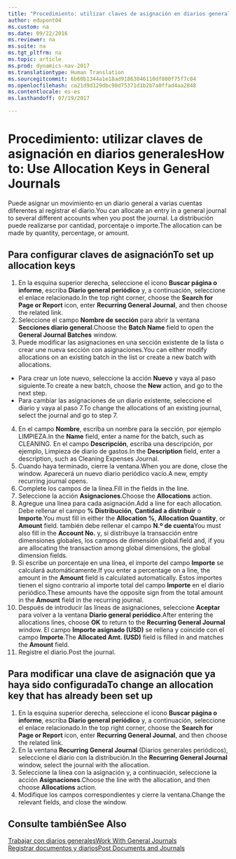 ```yaml
---
title: "Procedimiento: utilizar claves de asignación en diarios generales"
author: edupont04
ms.custom: na
ms.date: 09/22/2016
ms.reviewer: na
ms.suite: na
ms.tgt_pltfrm: na
ms.topic: article
ms.prod: dynamics-nav-2017
ms.translationtype: Human Translation
ms.sourcegitcommit: 6b60b1344a1e18ad91863046110df880f75f7c04
ms.openlocfilehash: ca21d9d129dbc98d75371d1b2b7a0ffad4aa2848
ms.contentlocale: es-es
ms.lasthandoff: 07/19/2017

---
```


#  <a name="how-to-use-allocation-keys-in-general-journals"></a><span data-ttu-id="79d60-102">Procedimiento: utilizar claves de asignación en diarios generales</span><span class="sxs-lookup"><span data-stu-id="79d60-102">How to: Use Allocation Keys in General Journals</span></span>
<span data-ttu-id="79d60-103">Puede asignar un movimiento en un diario general a varias cuentas diferentes al registrar el diario.</span><span class="sxs-lookup"><span data-stu-id="79d60-103">You can allocate an entry in a general journal to several different accounts when you post the journal.</span></span> <span data-ttu-id="79d60-104">La distribución puede realizarse por cantidad, porcentaje o importe.</span><span class="sxs-lookup"><span data-stu-id="79d60-104">The allocation can be made by quantity, percentage, or amount.</span></span>

## <a name="to-set-up-allocation-keys"></a><span data-ttu-id="79d60-105">Para configurar claves de asignación</span><span class="sxs-lookup"><span data-stu-id="79d60-105">To set up allocation keys</span></span> 
1. <span data-ttu-id="79d60-106">En la esquina superior derecha, seleccione el icono **Buscar página o informe**, escriba **Diario general periódico** y, a continuación, seleccione el enlace relacionado.</span><span class="sxs-lookup"><span data-stu-id="79d60-106">In the top right corner, choose the **Search for Page or Report** icon, enter **Recurring General Journal**, and then choose the related link.</span></span>
2. <span data-ttu-id="79d60-107">Seleccione el campo **Nombre de sección** para abrir la ventana **Secciones diario general**.</span><span class="sxs-lookup"><span data-stu-id="79d60-107">Choose the **Batch Name** field to open the **General Journal Batches** window.</span></span>
3. <span data-ttu-id="79d60-108">Puede modificar las asignaciones en una sección existente de la lista o crear une nueva sección con asignaciones.</span><span class="sxs-lookup"><span data-stu-id="79d60-108">You can either modify allocations on an existing batch in the list or create a new batch with allocations.</span></span>
  * <span data-ttu-id="79d60-109">Para crear un lote nuevo, seleccione la acción **Nuevo** y vaya al paso siguiente.</span><span class="sxs-lookup"><span data-stu-id="79d60-109">To create a new batch, choose the **New** action, and go to the next step.</span></span>
  * <span data-ttu-id="79d60-110">Para cambiar las asignaciones de un diario existente, seleccione el diario y vaya al paso 7.</span><span class="sxs-lookup"><span data-stu-id="79d60-110">To change the allocations of an existing journal, select the journal and go to step 7.</span></span>    
4. <span data-ttu-id="79d60-111">En el campo **Nombre**, escriba un nombre para la sección, por ejemplo LIMPIEZA.</span><span class="sxs-lookup"><span data-stu-id="79d60-111">In the **Name** field, enter a name for the batch, such as CLEANING.</span></span> <span data-ttu-id="79d60-112">En el campo **Descripción**, escriba una descripción, por ejemplo, Limpieza de diario de gastos.</span><span class="sxs-lookup"><span data-stu-id="79d60-112">In the **Description** field, enter a description, such as Cleaning Expenses Journal.</span></span>
5. <span data-ttu-id="79d60-113">Cuando haya terminado, cierre la ventana.</span><span class="sxs-lookup"><span data-stu-id="79d60-113">When you are done, close the window.</span></span> <span data-ttu-id="79d60-114">Aparecerá un nuevo diario periódico vacío.</span><span class="sxs-lookup"><span data-stu-id="79d60-114">A new, empty recurring journal opens.</span></span> 
6. <span data-ttu-id="79d60-115">Complete los campos de la línea.</span><span class="sxs-lookup"><span data-stu-id="79d60-115">Fill in the fields in the line.</span></span>
7. <span data-ttu-id="79d60-116">Seleccione la acción **Asignaciones**.</span><span class="sxs-lookup"><span data-stu-id="79d60-116">Choose the **Allocations** action.</span></span> 
8. <span data-ttu-id="79d60-117">Agregue una línea para cada asignación.</span><span class="sxs-lookup"><span data-stu-id="79d60-117">Add a line for each allocation.</span></span> <span data-ttu-id="79d60-118">Debe rellenar el campo **% Distribución**, **Cantidad a distribuir** o **Importe**.</span><span class="sxs-lookup"><span data-stu-id="79d60-118">You must fill in either the **Allocation %**, **Allocation Quantity**, or **Amount** field.</span></span> <span data-ttu-id="79d60-119">también debe rellenar el campo **N.º de cuenta**</span><span class="sxs-lookup"><span data-stu-id="79d60-119">You must also fill in the **Account No.**</span></span> <span data-ttu-id="79d60-120">y, si distribuye la transacción entre dimensiones globales, los campos de dimensión global.</span><span class="sxs-lookup"><span data-stu-id="79d60-120">field and, if you are allocating the transaction among global dimensions, the global dimension fields.</span></span>
9. <span data-ttu-id="79d60-121">Si escribe un porcentaje en una línea, el importe del campo **Importe** se calculará automáticamente.</span><span class="sxs-lookup"><span data-stu-id="79d60-121">If you enter a percentage on a line, the amount in the **Amount** field is calculated automatically.</span></span> <span data-ttu-id="79d60-122">Estos importes tienen el signo contrario al importe total del campo **Importe** en el diario periódico.</span><span class="sxs-lookup"><span data-stu-id="79d60-122">These amounts have the opposite sign from the total amount in the **Amount** field in the recurring journal.</span></span>
10. <span data-ttu-id="79d60-123">Después de introducir las líneas de asignaciones, seleccione **Aceptar** para volver a la ventana **Diario general periódico**.</span><span class="sxs-lookup"><span data-stu-id="79d60-123">After entering the allocations lines, choose **OK** to return to the **Recurring General Journal** window.</span></span> <span data-ttu-id="79d60-124">El campo **Importe asignado (USD)** se rellena y coincide con el campo **Importe**.</span><span class="sxs-lookup"><span data-stu-id="79d60-124">The **Allocated Amt. (USD)** field is filled in and matches the **Amount** field.</span></span>
11. <span data-ttu-id="79d60-125">Registre el diario.</span><span class="sxs-lookup"><span data-stu-id="79d60-125">Post the journal.</span></span>

## <a name="to-change-an-allocation-key-that-has-already-been-set-up"></a><span data-ttu-id="79d60-126">Para modificar una clave de asignación que ya haya sido configurada</span><span class="sxs-lookup"><span data-stu-id="79d60-126">To change an allocation key that has already been set up</span></span>
1. <span data-ttu-id="79d60-127">En la esquina superior derecha, seleccione el icono **Buscar página o informe**, escriba **Diario general periódico** y, a continuación, seleccione el enlace relacionado.</span><span class="sxs-lookup"><span data-stu-id="79d60-127">In the top right corner, choose the **Search for Page or Report** icon, enter **Recurring General Journal**, and then choose the related link.</span></span>
2. <span data-ttu-id="79d60-128">En la ventana **Recurring General Journal** (Diarios generales periódicos), seleccione el diario con la distribución.</span><span class="sxs-lookup"><span data-stu-id="79d60-128">In the **Recurring General Journal** window, select the journal with the allocation.</span></span>
3. <span data-ttu-id="79d60-129">Seleccione la línea con la asignación y, a continuación, seleccione la acción **Asignaciones**.</span><span class="sxs-lookup"><span data-stu-id="79d60-129">Choose the line with the allocation, and then choose **Allocations** action.</span></span>
4. <span data-ttu-id="79d60-130">Modifique los campos correspondientes y cierre la ventana.</span><span class="sxs-lookup"><span data-stu-id="79d60-130">Change the relevant fields, and close the window.</span></span>

## <a name="see-also"></a><span data-ttu-id="79d60-131">Consulte también</span><span class="sxs-lookup"><span data-stu-id="79d60-131">See Also</span></span>
[<span data-ttu-id="79d60-132">Trabajar con diarios generales</span><span class="sxs-lookup"><span data-stu-id="79d60-132">Work With General Journals</span></span>](ui-work-general-journals.md)  
[<span data-ttu-id="79d60-133">Registrar documentos y diarios</span><span class="sxs-lookup"><span data-stu-id="79d60-133">Post Documents and Journals</span></span>](ui-post-documents-journals.md)




